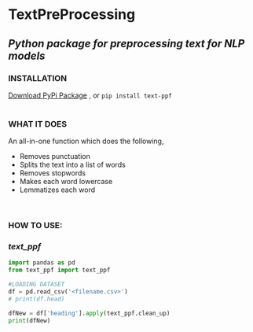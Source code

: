 # TextPreProcessing
## *Python package for preprocessing text for NLP models*

### **INSTALLATION**

[Download PyPi Package](https://pypi.org/project/text-ppf/#files) , or
```pip install text-ppf```
<br><br>

### **WHAT IT DOES**
An all-in-one function which does the following,
<ul>
  <li>Removes punctuation</li>
  <li>Splits the text into a list of words</li>
  <li>Removes stopwords</li>
  <li>Makes each word lowercase</li>
  <li>Lemmatizes each word</li>
</ul>
<br>

### **HOW TO USE:**
### _text_ppf_

```python
import pandas as pd
from text_ppf import text_ppf

#LOADING DATASET
df = pd.read_csv('<filename.csv>')
# print(df.head)

dfNew = df['heading'].apply(text_ppf.clean_up)
print(dfNew)
```


